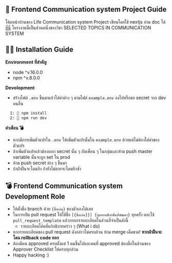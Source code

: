 ## 🤖 Frontend Communication system Project Guide

โค้ดหน้าบ้านของ Life Communication system Project เขียนโดยใช้ nextjs อ่าน doc ได้ [ที่นี่](https://nextjs.org/docs) 
โครงงานนี้เป็นส่วนหนึ่งของวิชา SELECTED TOPICS IN COMMUNICATION SYSTEM

## 😶‍🌫️ Installation Guide

**Environment ที่สำคัญ** 
- node ^v.16.0.0 
- npm ^v.8.0.0

**Devolopment**
- สร้างไฟล์ `.env` ขึ้นมาแล้วใส่ค่าต่าง ๆ ตามไฟล์ `example.env` ลงไปหรือขอ secret จาก dev คนอื่น
```bash
  1: 📄 npm install
  2: 📄 npm run dev
```

**คำเตือน 💣**
- หากมีการเพิ่มตัวแปรใน `.env` ให้เพิ่มตัวแปรนั้นใน `example.env` ด้วยแต่ไม่ต้องใส่ค่าของตัวแปร
- ถ้าเพิ่มตัวแปรแล้วต้องบอก secret นั้น ๆ กับเพื่อน ๆ ในกลุ่มเเละห้าม push master variable นั้นจะถูก set ใน prod
- ห้าม push secret ต่าง ๆ ขึ้นมา
- ถ้าฝ่าฝืนจะโดนยิง ถ้ายังไม่ตายจะโดนยิงซ้ำ

## 💣 Frontend Communication system Development Role
- ให้ตั้งชื่อ branch ด้วย `{ชื่อเล่น}` ของตัวเองได้เลย
- ในการเปิด pull request ให้ใช้ชื่อ `[{ชื่อเล่น}}] {สุดยอดฟังก์ชั่นที่พัฒนา}` ทุกครั้ง และใช้ `pull_request_template` แล้วกรอกรายละเอียดในส่วนที่จำเป็นดังนี้
    - รายละเอียดโค้ดที่แก้อธิบายคร่าว ๆ (What i do)
- หากรายละเอียดของ pull request ดังกล่าวไม่ครบถ้วน ห้าม merge เด็ดขาด! **หากฝ่าฝืนจะโดน rollback code ออก**
- ต้องมีคน approved ครบตั้งแต่ 1 คนชึ้นไปและคนที่ approved ต้องติ้กในส่วนของ Approver Checklist ให้ครบทุกส่วน
- Happy hacking :)
